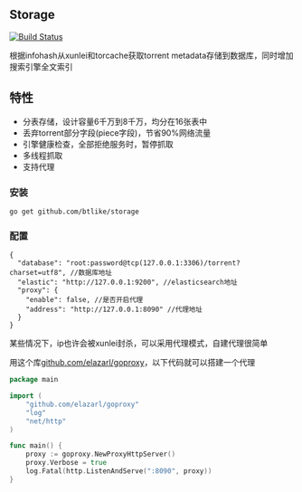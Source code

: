 ## Storage
[![Build Status](https://drone.io/github.com/btlike/storage/status.png)](https://drone.io/github.com/btlike/storage/latest)

根据infohash从xunlei和torcache获取torrent metadata存储到数据库，同时增加搜索引擎全文索引



## 特性

- 分表存储，设计容量6千万到8千万，均分在16张表中
- 丢弃torrent部分字段(piece字段)，节省90%网络流量
- 引擎健康检查，全部拒绝服务时，暂停抓取
- 多线程抓取
- 支持代理



### 安装
`go get github.com/btlike/storage`

### 配置

```
{
  "database": "root:password@tcp(127.0.0.1:3306)/torrent?charset=utf8", //数据库地址
  "elastic": "http://127.0.0.1:9200", //elasticsearch地址
  "proxy": {
    "enable": false, //是否开启代理
    "address": "http://127.0.0.1:8090" //代理地址
  }
}

```

某些情况下，ip也许会被xunlei封杀，可以采用代理模式，自建代理很简单

用这个库[github.com/elazarl/goproxy](https://github.com/elazarl/goproxy)，以下代码就可以搭建一个代理

```go
package main

import (
    "github.com/elazarl/goproxy"
    "log"
    "net/http"
)

func main() {
    proxy := goproxy.NewProxyHttpServer()
    proxy.Verbose = true
    log.Fatal(http.ListenAndServe(":8090", proxy))
}
```

